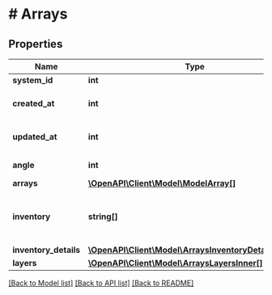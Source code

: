 # # Arrays

## Properties

Name | Type | Description | Notes
------------ | ------------- | ------------- | -------------
**system_id** | **int** | System ID. | [optional]
**created_at** | **int** | System created Epoch time. | [optional]
**updated_at** | **int** | System updated Epoch time. | [optional]
**angle** | **int** | Angle of the system. | [optional]
**arrays** | [**\OpenAPI\Client\Model\ModelArray[]**](ModelArray.md) |  | [optional]
**inventory** | **string[]** | List of active inverter serial numbers. | [optional]
**inventory_details** | [**\OpenAPI\Client\Model\ArraysInventoryDetailsInner[]**](ArraysInventoryDetailsInner.md) |  | [optional]
**layers** | [**\OpenAPI\Client\Model\ArraysLayersInner[]**](ArraysLayersInner.md) |  | [optional]

[[Back to Model list]](../../README.md#models) [[Back to API list]](../../README.md#endpoints) [[Back to README]](../../README.md)
